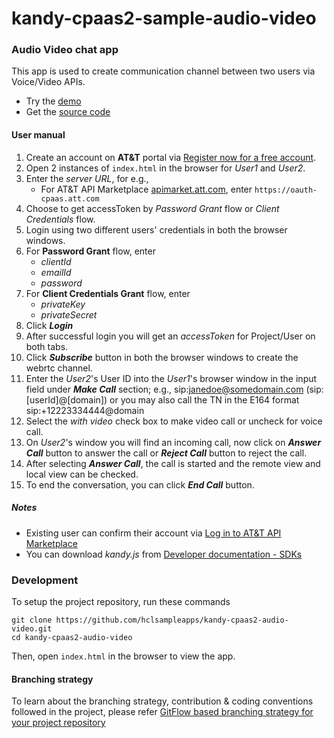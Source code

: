 # kandy-cpaas2-sample-audio-video

### Audio Video chat app

This app is used to create communication channel between two users via Voice/Video APIs.

 - Try the [demo](https://hclsampleapps.github.io/kandy-cpaas2-sample-audio-video/app/)
 - Get the [source code](https://github.com/hclsampleapps/kandy-cpaas2-sample-audio-video)

#### User manual 

1. Create an account on **AT&T** portal via [Register now for a free account](https://apimarket.att.com/signup).
2. Open 2 instances of `index.html` in the browser for *User1* and *User2*.
3. Enter the *server URL*, for e.g.,
	- For AT&T API Marketplace [apimarket.att.com](https://apimarket.att.com), enter `https://oauth-cpaas.att.com`
4. Choose to get accessToken by *Password Grant* flow or *Client Credentials* flow.
5. Login using two different users' credentials in both the browser windows.
6. For **Password Grant** flow, enter 
	- *clientId* 
	- *emailId* 
	- *password*  
7. For **Client Credentials Grant** flow, enter
	- *privateKey*
	- *privateSecret*   
8. Click ***Login***
9. After successful login you will get an *accessToken* for Project/User on both tabs.
10. Click ***Subscribe*** button in both the browser windows to create the webrtc channel.
11. Enter the *User2*'s User ID into the *User1*'s browser window in the input field under ***Make Call*** section; e.g., sip:janedoe@somedomain.com (sip:[userId]@[domain]) or you may also call the TN in the E164 format sip:+12223334444@domain
12. Select the *with video* check box to make video call or uncheck for voice call.
13. On *User2*'s window you will find an incoming call, now click on ***Answer Call*** button to answer the call or ***Reject Call*** button to reject the call.
14. After selecting ***Answer Call***, the call is started and the remote view and local view can be checked.
15. To end the conversation, you can click ***End Call*** button.

##### Notes

 - Existing user can confirm their account via [Log in to AT&T API Marketplace](https://apimarket.att.com/login)
 - You can download *kandy.js* from [Developer documentation - SDKs](https://apimarket.att.com/developer/sdks/javascript)

### Development

To setup the project repository, run these commands

```
git clone https://github.com/hclsampleapps/kandy-cpaas2-audio-video.git
cd kandy-cpaas2-audio-video
```

Then, open ```index.html``` in the browser to view the app.

#### Branching strategy

To learn about the branching strategy, contribution & coding conventions followed in the project, please refer [GitFlow based branching strategy for your project repository](https://gist.github.com/ribbon-abku/10d3fc1cff5c35a2df401196678e258a)
